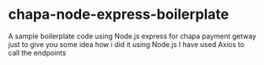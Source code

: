 # chapa-node-express-boilerplate
A sample boilerplate code using Node.js express for chapa payment getway just to give you some idea how i did it using Node.js
I have used Axios to call the endpoints
